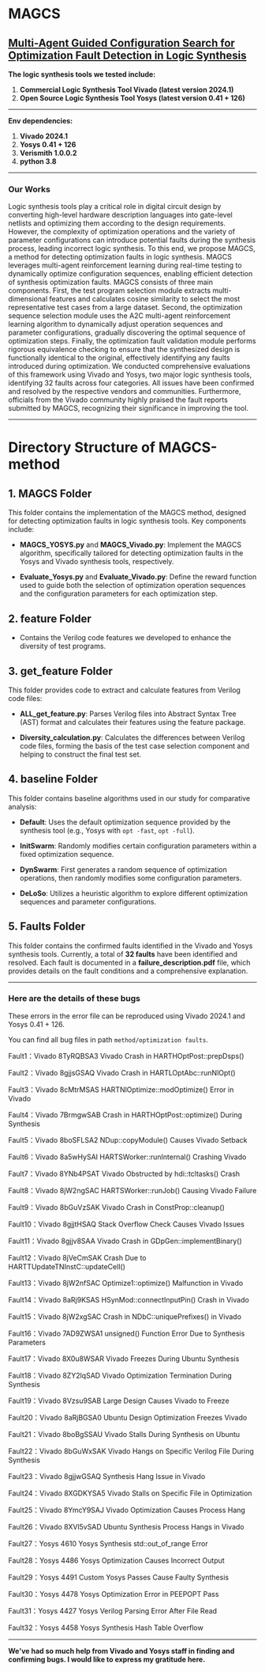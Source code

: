 # MAGCS
## [Multi-Agent Guided Configuration Search for Optimization Fault Detection in Logic Synthesis](https://github.com/MAGCS-method/MAGCS)
**The logic synthesis tools we tested include:**
1. **Commercial Logic Synthesis Tool Vivado (latest version 2024.1)**
2. **Open Source Logic Synthesis Tool Yosys (latest version 0.41 + 126)**
***

**Env dependencies:**
1. **Vivado 2024.1**
2. **Yosys 0.41 + 126**
4. **Verismith 1.0.0.2**
5. **python 3.8**

***

### Our Works
 Logic synthesis tools play a critical role in digital circuit design by converting high-level hardware description languages into gate-level netlists and optimizing them according to the design requirements.
 However, the complexity of optimization operations and the variety of parameter configurations can introduce potential faults during the synthesis process, leading incorrect logic synthesis. To this end, we propose MAGCS, a method for detecting optimization faults in logic synthesis. MAGCS leverages multi-agent reinforcement learning during real-time testing to dynamically optimize configuration sequences, enabling efficient detection of synthesis optimization faults. MAGCS consists of three main components. First, the test program selection module extracts multi-dimensional features and calculates cosine similarity to select the most representative test cases from a large dataset. Second, the optimization sequence selection module uses the A2C multi-agent reinforcement learning algorithm to dynamically adjust operation sequences and parameter configurations, gradually discovering the optimal sequence of optimization steps. Finally, the optimization fault validation module performs rigorous equivalence checking to ensure that the synthesized design is functionally identical to the original, effectively identifying any faults introduced during optimization. We conducted comprehensive evaluations of this framework using Vivado and Yosys, two major logic synthesis tools, identifying 32 faults across four categories. All issues have been confirmed and resolved by the respective vendors and communities. Furthermore, officials from the Vivado community highly praised the fault reports submitted by MAGCS, recognizing their significance in improving the tool.

***
# Directory Structure of MAGCS-method

## 1. MAGCS Folder

This folder contains the implementation of the MAGCS method, designed for detecting optimization faults in logic synthesis tools. Key components include:

- **MAGCS_YOSYS.py** and **MAGCS_Vivado.py**: Implement the MAGCS algorithm, specifically tailored for detecting optimization faults in the Yosys and Vivado synthesis tools, respectively.
  
- **Evaluate_Yosys.py** and **Evaluate_Vivado.py**: Define the reward function used to guide both the selection of optimization operation sequences and the configuration parameters for each optimization step.

## 2. feature Folder

- Contains the Verilog code features we developed to enhance the diversity of test programs.

## 3. get_feature Folder

This folder provides code to extract and calculate features from Verilog code files:

- **ALL_get_feature.py**: Parses Verilog files into Abstract Syntax Tree (AST) format and calculates their features using the feature package.
  
- **Diversity_calculation.py**: Calculates the differences between Verilog code files, forming the basis of the test case selection component and helping to construct the final test set.

## 4. baseline Folder

This folder contains baseline algorithms used in our study for comparative analysis:

- **Default**: Uses the default optimization sequence provided by the synthesis tool (e.g., Yosys with `opt -fast`, `opt -full`).
  
- **InitSwarm**: Randomly modifies certain configuration parameters within a fixed optimization sequence.
  
- **DynSwarm**: First generates a random sequence of optimization operations, then randomly modifies some configuration parameters.
  
- **DeLoSo**: Utilizes a heuristic algorithm to explore different optimization sequences and parameter configurations.

## 5. Faults Folder

This folder contains the confirmed faults identified in the Vivado and Yosys synthesis tools. Currently, a total of **32 faults** have been identified and resolved. Each fault is documented in a **failure_description.pdf** file, which provides details on the fault conditions and a comprehensive explanation.

***

### Here are the details of these bugs
These errors in the error file can be reproduced using Vivado 2024.1 and Yosys 0.41 + 126.

You can find all bug files in path `method/optimization faults`.

Fault1：Vivado 8TyRQBSA3 Vivado Crash in HARTHOptPost::prepDsps()

Fault2：Vivado 8gjjsGSAQ Vivado Crash in HARTLOptAbc::runNlOpt()

Fault3：Vivado 8cMtrMSAS HARTNlOptimize::modOptimize() Error in Vivado

Fault4：Vivado 7BrmgwSAB Crash in HARTHOptPost::optimize() During Synthesis

Fault5：Vivado 8boSFLSA2 NDup::copyModule() Causes Vivado Setback

Fault6：Vivado 8a5wHySAI HARTSWorker::runInternal() Crashing Vivado

Fault7：Vivado 8YNb4PSAT Vivado Obstructed by hdi::tcltasks() Crash

Fault8：Vivado 8jW2ngSAC HARTSWorker::runJob() Causing Vivado Failure

Fault9：Vivado 8bGuVzSAK Vivado Crash in ConstProp::cleanup()

Fault10：Vivado 8gjjtHSAQ Stack Overflow Check Causes Vivado Issues

Fault11：Vivado 8gjjv8SAA Vivado Crash in GDpGen::implementBinary()

Fault12：Vivado 8jVeCmSAK Crash Due to HARTTUpdateTNInstC::updateCell()

Fault13：Vivado 8jW2nfSAC Optimize1::optimize() Malfunction in Vivado

Fault14：Vivado 8aRj9KSAS HSynMod::connectInputPin() Crash in Vivado

Fault15：Vivado 8jW2xgSAC Crash in NDbC::uniquePrefixes() in Vivado

Fault16：Vivado 7AD9ZWSA1 unsigned() Function Error Due to Synthesis Parameters

Fault17：Vivado 8X0u8WSAR Vivado Freezes During Ubuntu Synthesis

Fault18：Vivado 8ZY2lqSAD Vivado Optimization Termination During Synthesis

Fault19：Vivado 8Vzsu9SAB Large Design Causes Vivado to Freeze

Fault20：Vivado 8aRjBGSA0 Ubuntu Design Optimization Freezes Vivado

Fault21：Vivado 8boBgSSAU Vivado Stalls During Synthesis on Ubuntu

Fault22：Vivado 8bGuWxSAK Vivado Hangs on Specific Verilog File During Synthesis

Fault23：Vivado 8gjjwGSAQ Synthesis Hang Issue in Vivado

Fault24：Vivado 8XGDKYSA5 Vivado Stalls on Specific File in Optimization

Fault25：Vivado 8YmcY9SAJ Vivado Optimization Causes Process Hang

Fault26：Vivado 8XVl5vSAD Ubuntu Synthesis Process Hangs in Vivado

Fault27：Yosys 4610 Yosys Synthesis std::out_of_range Error

Fault28：Yosys 4486 Yosys Optimization Causes Incorrect Output

Fault29：Yosys 4491 Custom Yosys Passes Cause Faulty Synthesis

Fault30：Yosys 4478 Yosys Optimization Error in PEEPOPT Pass

Fault31：Yosys 4427 Yosys Verilog Parsing Error After File Read

Fault32：Yosys 4458 Yosys Synthesis Hash Table Overflow
***
**We've had so much help from Vivado and Yosys staff in finding and confirming bugs. I would like to express my gratitude here.**

